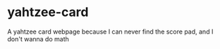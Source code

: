 # yahtzee-card
A yahtzee card webpage because I can never find the score pad, and I don't wanna do math
